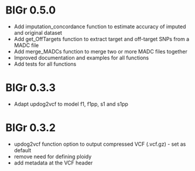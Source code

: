 # BIGr 0.5.0

* Add imputation_concordance function to estimate accuracy of imputed and original dataset
* Add get_OffTargets function to extract target and off-target SNPs from a MADC file
* Add merge_MADCs function to merge two or more MADC files together
* Improved documentation and examples for all functions
* Add tests for all functions

# BIGr 0.3.3

* Adapt updog2vcf to model f1, f1pp, s1 and s1pp

# BIGr 0.3.2

* updog2vcf function option to output compressed VCF (.vcf.gz) - set as default
* remove need for defining ploidy 
* add metadata at the VCF header

